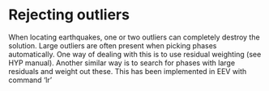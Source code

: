 # Rejecting outliers

When locating earthquakes, one or two outliers can completely destroy the solution. Large outliers are often present when picking phases automatically. One way of dealing with this is to use residual weighting \(see HYP manual\). Another similar way is to search for phases with large residuals and weight out these. This has been implemented in EEV with command ‘lr’

